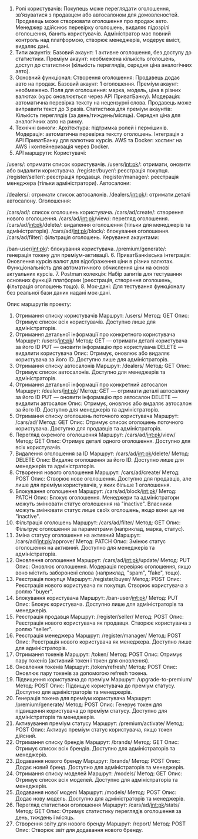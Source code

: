 1. Ролі користувачів:
Покупець може переглядати оголошення, зв’язуватися з продавцем або автосалоном для домовленостей.
Продавець може створювати оголошення про продаж авто.
Менеджер здійснює перевірку оголошень, видаляє підозрілі оголошення, банить користувачів.
Адміністратор має повний контроль над платформою, створює менеджерів, модерує вміст, видаляє дані.
2. Типи акаунтів:
Базовий акаунт: 1 активне оголошення, без доступу до статистики.
Преміум акаунт: необмежена кількість оголошень, доступ до статистики (кількість переглядів, середня ціна аналогічних авто).
3. Основний функціонал:
Створення оголошення:
Продавець додає авто на продаж.
Базовий акаунт: 1 оголошення.
Преміум акаунт: необмежено.
Поля для оголошення: марка, модель, ціна в різних валютах (курс оновлюється через API ПриватБанку).
Модерація: автоматична перевірка тексту на нецензурні слова. Продавець може виправити текст до 3 разів.
Статистика для преміум акаунтів:
Кількість переглядів (за день/тиждень/місяць).
Середня ціна для аналогічних авто на ринку.
4. Технічні вимоги:
Архітектура: підтримка ролей і пермішинів.
Модерація: автоматична перевірка тексту оголошень.
Інтеграція з API ПриватБанку для валютних курсів.
AWS та Docker: хостинг на AWS і контейнеризація через Docker.
5. API маршрути:
Користувачі:

/users/: отримати список користувачів.
/users/<int:pk>/: отримати, оновити або видалити користувача.
/register/buyer/: реєстрація покупця.
/register/seller/: реєстрація продавця.
/register/manager/: реєстрація менеджера (тільки адміністратори).
Автосалони:

/dealers/: отримати список автосалонів.
/dealers/<int:pk>/: отримати деталі автосалону.
Оголошення:

/cars/ad/: список оголошень користувача.
/cars/ad/create/: створення нового оголошення.
/cars/ad/<int:pk>/view/: перегляд оголошення.
/cars/ad/<int:pk>/delete/: видалення оголошення (тільки для менеджерів та адміністраторів).
/cars/ad/<int:pk>/block/: блокування оголошення.
/cars/ad/filter/: фільтрація оголошень.
Керування акаунтами:

/ban-user/<int:pk>/: блокування користувача.
/premium/generate/: генерація токену для преміум-активації.
6. ПриватБанківська інтеграція:
Оновлення курсів валют для відображення ціни в різних валютах.
Функціональність для автоматичного обчислення ціни на основі актуальних курсів.
7. Postman колекція:
Набір запитів для тестування основних функцій платформи (реєстрація, створення оголошень, фільтрація оголошень тощо).
8. Мок-дані:
Для тестування функціоналу без реальної бази даних надані мок-дані.

Опис маршрутів проекту:
1. Отримання списку користувачів
Маршрут: /users/
Метод: GET
Опис: Отримує список всіх користувачів. Доступно лише для адміністраторів.
2. Отримання детальної інформації про конкретного користувача
Маршрут: /users/<int:pk>/
Метод:
GET — отримати деталі користувача за його ID
PUT — оновити інформацію про користувача
DELETE — видалити користувача
Опис: Отримує, оновлює або видаляє користувача за його ID. Доступно лише для адміністраторів.
3. Отримання списку автосалонів
Маршрут: /dealers/
Метод: GET
Опис: Отримує список автосалонів. Доступно для менеджерів та адміністраторів.
4. Отримання детальної інформації про конкретний автосалон
Маршрут: /dealers/<int:pk>/
Метод:
GET — отримати деталі автосалону за його ID
PUT — оновити інформацію про автосалон
DELETE — видалити автосалон
Опис: Отримує, оновлює або видаляє автосалон за його ID. Доступно для менеджерів та адміністраторів.
5. Отримання списку оголошень поточного користувача
Маршрут: /cars/ad/
Метод: GET
Опис: Отримує список оголошень поточного користувача. Доступно для продавців та адміністраторів.
6. Перегляд окремого оголошення
Маршрут: /cars/ad/<int:pk>/view/
Метод: GET
Опис: Отримує деталі одного оголошення. Доступно для всіх користувачів.
7. Видалення оголошення за ID
Маршрут: /cars/ad/<int:pk>/delete/
Метод: DELETE
Опис: Видаляє оголошення за його ID. Доступно лише для менеджерів та адміністраторів.
8. Створення нового оголошення
Маршрут: /cars/ad/create/
Метод: POST
Опис: Створює нове оголошення. Доступно для продавців, але лише для преміум користувачів, у яких більше 1 оголошення.
9. Блокування оголошення
Маршрут: /cars/ad/block/<int:pk>/
Метод: PATCH
Опис: Блокує оголошення. Менеджери та адміністратори можуть змінювати статус оголошення на "inactive". Власники можуть змінювати статус лише своїх оголошень, якщо вони ще не "inactive".
10. Фільтрація оголошень
Маршрут: /cars/ad/filter/
Метод: GET
Опис: Фільтрує оголошення за параметрами (наприклад, марка, статус).
11. Зміна статусу оголошення на активний
Маршрут: /cars/ad/<int:pk>/approve/
Метод: PATCH
Опис: Змінює статус оголошення на активний. Доступно для менеджерів та адміністраторів.
12. Оновлення оголошення
Маршрут: /cars/ad/<int:pk>/update/
Метод: PUT
Опис: Оновлює оголошення. Модерація перевіряє оголошення, якщо воно містить заборонені слова (наприклад, "spam", "fake", тощо).
13. Реєстрація покупця
Маршрут: /register/buyer/
Метод: POST
Опис: Реєстрація нового користувача як покупця. Створює користувача з роллю "buyer".
14. Блокування користувача
Маршрут: /ban-user/<int:pk>/
Метод: PUT
Опис: Блокує користувача. Доступно лише для адміністраторів та менеджерів.
15. Реєстрація продавця
Маршрут: /register/seller/
Метод: POST
Опис: Реєстрація нового користувача як продавця. Створює користувача з роллю "seller".
16. Реєстрація менеджера
Маршрут: /register/manager/
Метод: POST
Опис: Реєстрація нового користувача як менеджера. Доступно лише для адміністраторів.
17. Отримання токенів
Маршрут: /token/
Метод: POST
Опис: Отримує пару токенів (активний токен і токен для оновлення).
18. Оновлення токенів
Маршрут: /token/refresh/
Метод: POST
Опис: Оновлює пару токенів за допомогою refresh токена.
19. Підвищення користувача до преміум
Маршрут: /upgrade-to-premium/
Метод: POST
Опис: Підвищує користувача до преміум статусу. Доступно для адміністраторів та менеджерів.
20. Генерація токена для преміум користувача
Маршрут: /premium/generate/
Метод: POST
Опис: Генерує токен для підвищення користувача до преміум статусу. Доступно для адміністраторів та менеджерів.
21. Активування преміум статусу
Маршрут: /premium/activate/
Метод: POST
Опис: Активує преміум статус користувача, якщо токен дійсний.
22. Отримання списку брендів
Маршрут: /brands/
Метод: GET
Опис: Отримує список всіх брендів. Доступно для адміністраторів та менеджерів.
23. Додавання нового бренду
Маршрут: /brands/
Метод: POST
Опис: Додає новий бренд. Доступно для адміністраторів та менеджерів.
24. Отримання списку моделей
Маршрут: /models/
Метод: GET
Опис: Отримує список всіх моделей. Доступно для адміністраторів та менеджерів.
25. Додавання нової моделі
Маршрут: /models/
Метод: POST
Опис: Додає нову модель. Доступно для адміністраторів та менеджерів.
26. Перегляд статистики оголошення
Маршрут: /cars/ad/<int:pk>/stats/
Метод: GET
Опис: Отримує статистику переглядів оголошення за день, тиждень і місяць.
27. Створення звіту для нового бренду
Маршрут: /report/
Метод: POST
Опис: Створює звіт для додавання нового бренду.